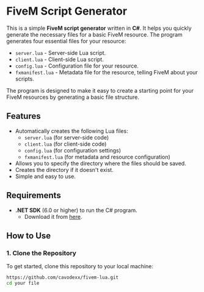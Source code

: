 
# FiveM Script Generator

This is a simple **FiveM script generator** written in **C#**. It helps you quickly generate the necessary files for a basic FiveM resource. The program generates four essential files for your resource:

- `server.lua` - Server-side Lua script.
- `client.lua` - Client-side Lua script.
- `config.lua` - Configuration file for your resource.
- `fxmanifest.lua` - Metadata file for the resource, telling FiveM about your scripts.

The program is designed to make it easy to create a starting point for your FiveM resources by generating a basic file structure.

## Features

- Automatically creates the following Lua files:
  - `server.lua` (for server-side code)
  - `client.lua` (for client-side code)
  - `config.lua` (for configuration settings)
  - `fxmanifest.lua` (for metadata and resource configuration)
- Allows you to specify the directory where the files should be saved.
- Creates the directory if it doesn't exist.
- Simple and easy to use.

## Requirements

- **.NET SDK** (6.0 or higher) to run the C# program.
  - Download it from [here](https://dotnet.microsoft.com/download).

## How to Use

### 1. Clone the Repository

To get started, clone this repository to your local machine:

```bash
https://github.com/cavodexx/fivem-lua.git
cd your file
